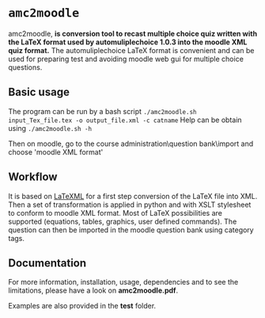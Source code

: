# `amc2moodle`


amc2moodle, **is conversion tool to recast multiple choice quiz written with the LaTeX format used by automuliplechoice 1.0.3 into the moodle XML quiz format.**
The automuliplechoice LaTeX format is convenient and can be used for preparing test and avoiding moodle web gui for multiple choice questions.

## Basic usage
The program can be run by a bash script
`./amc2moodle.sh input_Tex_file.tex -o output_file.xml -c catname`
Help can be obtain using
`./amc2moodle.sh -h`

Then on moodle, go to the course administration\question bank\import and choose 'moodle XML format'


## Workflow
It is based on [LaTeXML](https://dlmf.nist.gov/LaTeXML/) for a first step conversion of the LaTeX  file into XML. Then a set of transformation is applied in python and with XSLT stylesheet to conform to moodle XML format. Most of LaTeX possibilities are supported (equations, tables, graphics, user defined commands). The question can then be imported in the moodle question bank using category tags.

## Documentation
For more information, installation, usage, dependencies and to see the limitations, please have a look on **amc2moodle.pdf**.

Examples are also provided in the **test** folder.
